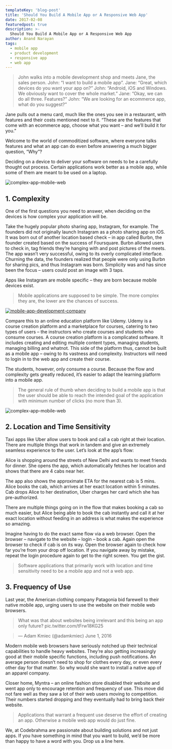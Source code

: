 ```yaml
---
templateKey: 'blog-post'
title: 'Should You Build A Mobile App or A Responsive Web App'
date: 2017-02-08
featuredpost: true
description: >-
  Should You Build A Mobile App or A Responsive Web App
author: Anand Narayan
tags:
  - mobile app
  - product development
  - responsive app
  - web app
---
```


> John walks into a mobile development shop and meets Jane, the sales person.
> John: “I want to build a mobile app”.
> Jane: “Great, which devices do you want your app on?”
> John: “Android, iOS and Windows. We obviously want to cover the whole market.”
> Jane: “Okay, we can do all three. Features?”
> John: “We are looking for an ecommerce app, what do you suggest?”

Jane pulls out a menu card, much like the ones you see in a restaurant, with features and their costs mentioned next to it. “These are the features that come with an ecommerce app, choose what you want – and we’ll build it for you.”

Welcome to the world of commoditized software, where everyone talks features and what an app can do even before answering a much bigger question, “Why”?

Deciding on a device to deliver your software on needs to be a carefully thought out process. Certain applications work better as a mobile app, while some of them are meant to be used on a laptop.

![complex-app-mobile-web](/img/complex-app.jpeg)
## 1. Complexity
One of the first questions you need to answer, when deciding on the devices is how complex your application will be.

Take the hugely popular photo sharing app, Instagram, for example. The founders did not originally launch Instagram as a photo sharing app on iOS. It was born out of another location based check – in app called Burbn, the founder created based on the success of Foursquare. Burbn allowed users to check in, tag friends they’re hanging with and post pictures of the meets. The app wasn’t very successful, owing to its overly complicated interface. Churning the data, the founders realized that people were only using Burbn for sharing pics, and thus Instagram was born. Simplicity was and has since been the focus – users could post an image with 3 taps.

Apps like Instagram are mobile specific – they are born because mobile devices exist.

> Mobile applications are supposed to be simple. The more complex they are, the lower are the chances of success.

[![mobile-app-development-company](/img/mobile-development-ad-01-768x149.png)](https://codebrahma.com/mobile-application-development-company-bangalore/)
 

Compare this to an online education platform like Udemy. Udemy is a course creation platform and a marketplace for courses, catering to two types of users – the instructors who create courses and students who consume courses. A course creation platform is a complicated software. It includes creating and editing multiple content types, managing students, managing billing and whatnot. This side of the platform thus, cannot be built as a mobile app – owing to its vastness and complexity. Instructors will need to login in to the web app and create their course.

The students, however, only consume a course. Because the flow and complexity gets greatly reduced, it’s easier to adapt the learning platform into a mobile app.


> The general rule of thumb when deciding to build a mobile app is that the user should be able to reach the intended goal of the application with minimum number of clicks (no more than 3).

![complex-app-mobile-web](/img/location-time-apps-org-copy.jpeg)

## 2. Location and Time Sensitivity
Taxi apps like Uber allow users to book and call a cab right at their location. There are multiple things that work in tandem and give an extremely seamless experience to the user. Let’s look at the app’s flow:

Alice is shopping around the streets of New Delhi and wants to meet friends for dinner.
She opens the app, which automatically fetches her location and shows that there are 4 cabs near her.

The app also shows the approximate ETA for the nearest cab is 5 mins.
Alice books the cab, which arrives at her exact location within 5 minutes.
Cab drops Alice to her destination, Uber charges her card which she has pre-authorized.

There are multiple things going on in the flow that makes booking a cab so much easier, but Alice being able to book the cab instantly and call it at her exact location without feeding in an address is what makes the experience so amazing.

Imagine having to do the exact same flow via a web browser. Open the browser – navigate to the website – login – book a cab. Again open the browser to check if cab is on its way. Open the browser again to check how far you’re from your drop off location. If you navigate away by mistake, repeat the login procedure again to get to the right screen. You get the gist.


> Software applications that primarily work with location and time sensitivity need to be a mobile app and not a web app.


 

## 3. Frequency of Use
Last year, the American clothing company Patagonia bid farewell to their native mobile app, urging users to use the website on their mobile web browsers.

> What was that about websites being irrelevant and this being an app only future?
>  pic.twitter.com/tFrw18KG25

> — Adam Kmiec (@adamkmiec) June 1, 2016

Modern mobile web browsers have seriously notched up their technical capabilities to handle heavy websites. They’re also getting increasingly good at their mobile specific functions, including push notifications.
An average person doesn’t need to shop for clothes every day, or even every other day for that matter. So why would she want to install a native app of an apparel company.

Closer home, Myntra – an online fashion store disabled their website and went app only to encourage retention and frequency of use. This move did not fare well as they saw a lot of their web users moving to competition. Their numbers started dropping and they eventually had to bring back their website.


> Applications that warrant a frequent use deserve the effort of creating an app. Otherwise a mobile web app would do just fine.


We, at Codebrahma are passionate about building solutions and not just apps. If you have something in mind that you want to build, we’d be more than happy to have a word with you. 
Drop us a line here.